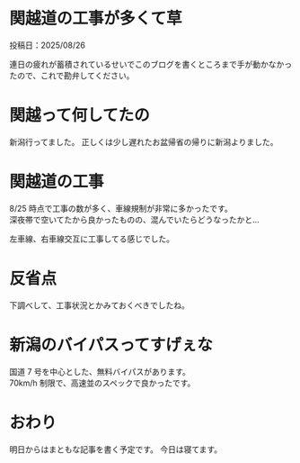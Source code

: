 # 関越道の工事が多くて草

投稿日：2025/08/26

連日の疲れが蓄積されているせいでこのブログを書くところまで手が動かなかったので、これで勘弁してください。

# 関越って何してたの

新潟行ってました。 正しくは少し遅れたお盆帰省の帰りに新潟よりました。

# 関越道の工事

8/25 時点で工事の数が多く、車線規制が非常に多かったです。  
深夜帯で空いてたから良かったものの、混んでいたらどうなったかと...

左車線、右車線交互に工事してる感じでした。

# 反省点

下調べして、工事状況とかみておくべきでしたね。

# 新潟のバイパスってすげぇな

国道 7 号を中心とした、無料バイパスがあります。  
70km/h 制限で、高速並のスペックで良かったです。

# おわり

明日からはまともな記事を書く予定です。 今日は寝てます。
